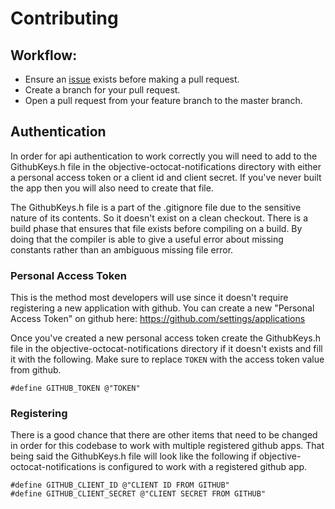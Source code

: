 # Contributing

## Workflow:
- Ensure an [issue](https://github.com/squaresurf/objective-octocat-notifications/issues) exists before making a pull request.
- Create a branch for your pull request.
- Open a pull request from your feature branch to the master branch.

## Authentication

In order for api authentication to work correctly you will need to add to the
GithubKeys.h file in the objective-octocat-notifications directory with either
a personal access token or a client id and client secret. If you've never built
the app then you will also need to create that file. 

The GithubKeys.h file is a part of the .gitignore file due to the sensitive
nature of its contents. So it doesn't exist on a clean checkout. There is a
build phase that ensures that file exists before compiling on a build. By doing
that the compiler is able to give a useful error about missing constants rather
than an ambiguous missing file error.

### Personal Access Token

This is the method most developers will use since it doesn't require
registering a new application with github. You can create a new "Personal
Access Token" on github here: https://github.com/settings/applications

Once you've created a new personal access token create the GithubKeys.h file in
the objective-octocat-notifications directory if it doesn't exists and fill it
with the following. Make sure to replace `TOKEN` with the access token value
from github.

```obj-c
#define GITHUB_TOKEN @"TOKEN"
```

### Registering 

There is a good chance that there are other items that need to be changed in
order for this codebase to work with multiple registered github apps. That
being said the GithubKeys.h file will look like the following if
objective-octocat-notifications is configured to work with a registered github
app.

```obj-c
#define GITHUB_CLIENT_ID @"CLIENT ID FROM GITHUB"
#define GITHUB_CLIENT_SECRET @"CLIENT SECRET FROM GITHUB"
```

